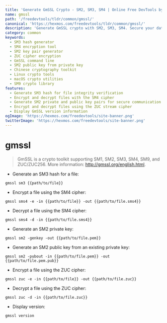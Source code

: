 ```yaml
---
title: 'Generate GmSSL Crypto - SM2, SM3, SM4 | Online Free DevTools by Hexmos'
name: gmssl
path: '/freedevtools/tldr/common/gmssl/'
canonical: 'https://hexmos.com/freedevtools/tldr/common/gmssl/'
description: 'Generate GmSSL crypto with SM2, SM3, SM4. Secure your data using Chinese national cryptographic algorithms, online and free! Free online tool, no registration required.'
category: common
keywords:
  - SM3 hash generator
  - SM4 encryption tool
  - SM2 key pair generator
  - ZUC cipher encryption
  - GmSSL command line
  - SM2 public key from private key
  - Chinese cryptography toolkit
  - Linux crypto tools
  - macOS crypto utilities
  - SM9 crypto library
features:
  - Generate SM3 hash for file integrity verification
  - Encrypt and decrypt files with the SM4 cipher
  - Generate SM2 private and public key pairs for secure communication
  - Encrypt and decrypt files using the ZUC stream cipher
  - Display GmSSL version information
ogImage: 'https://hexmos.com/freedevtools/site-banner.png'
twitterImage: 'https://hexmos.com/freedevtools/site-banner.png'
---
```


# gmssl

> GmSSL is a crypto toolkit supporting SM1, SM2, SM3, SM4, SM9, and ZUC/ZUC256.
> More information: <http://gmssl.org/english.html>.

- Generate an SM3 hash for a file:

`gmssl sm3 {{path/to/file}}`

- Encrypt a file using the SM4 cipher:

`gmssl sms4 -e -in {{path/to/file}} -out {{path/to/file.sms4}}`

- Decrypt a file using the SM4 cipher:

`gmssl sms4 -d -in {{path/to/file.sms4}}`

- Generate an SM2 private key:

`gmssl sm2 -genkey -out {{path/to/file.pem}}`

- Generate an SM2 public key from an existing private key:

`gmssl sm2 -pubout -in {{path/to/file.pem}} -out {{path/to/file.pem.pub}}`

- Encrypt a file using the ZUC cipher:

`gmssl zuc -e -in {{path/to/file}} -out {{path/to/file.zuc}}`

- Decrypt a file using the ZUC cipher:

`gmssl zuc -d -in {{path/to/file.zuc}}`

- Display version:

`gmssl version`
